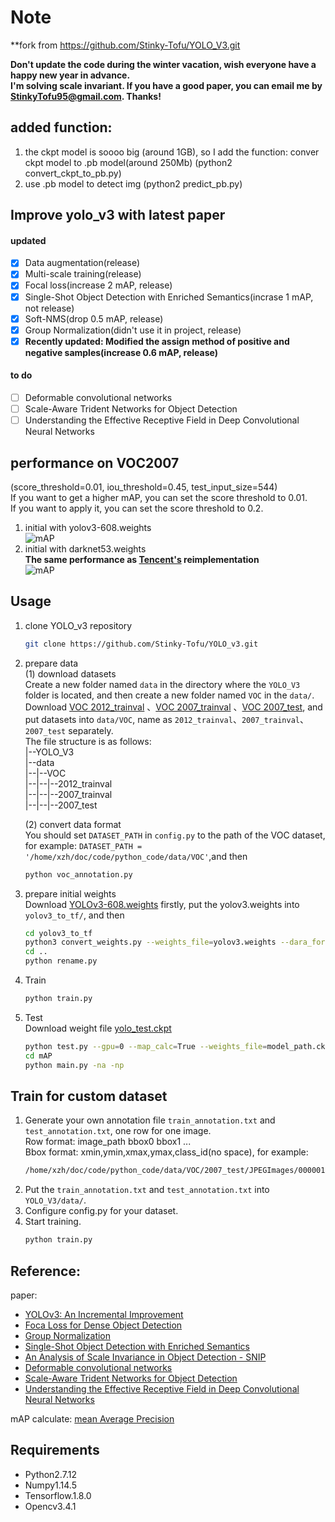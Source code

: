 Note
=
**fork from https://github.com/Stinky-Tofu/YOLO_V3.git

**Don't update the code during the winter vacation, wish everyone have a happy new year in advance.**<br>
**I'm solving scale invariant. If you have a good paper, you can email me by StinkyTofu95@gmail.com. Thanks!**<br>

## added function:
1. the ckpt model is soooo big (around 1GB), so I add the function: conver ckpt model to .pb model(around 250Mb) (python2 convert_ckpt_to_pb.py)
2. use .pb model to detect img (python2 predict_pb.py)


## Improve yolo_v3 with latest paper <br>
#### updated
- [x] Data augmentation(release)<br>
- [x] Multi-scale training(release)<br>
- [x] Focal loss(increase 2 mAP, release)<br>
- [x] Single-Shot Object Detection with Enriched Semantics(incrase 1 mAP, not release)<br>
- [x] Soft-NMS(drop 0.5 mAP, release)<br>
- [x] Group Normalization(didn't use it in project, release)<br>
- [x] **Recently updated: Modified the assign method of positive and negative samples(increase 0.6 mAP, release)**<br>
#### to do
- [ ] Deformable convolutional networks<br>
- [ ] Scale-Aware Trident Networks for Object Detection
- [ ] Understanding the Effective Receptive Field in Deep Convolutional Neural Networks<br>

## performance on VOC2007
(score_threshold=0.01, iou_threshold=0.45, test_input_size=544)<br>
If you want to get a higher mAP, you can set the score threshold to 0.01.<br>
If you want to apply it, you can set the score threshold to 0.2.<br>
1. initial with yolov3-608.weights<br>
![mAP](https://github.com/Stinky-Tofu/YOLO_V3/blob/master/mAP/mAP0.png)<br>
2. initial with darknet53.weights<br>
**The same performance as [Tencent's](https://github.com/TencentYoutuResearch/ObjectDetection-OneStageDet/tree/master/yolo) reimplementation**<br>
![mAP](https://github.com/Stinky-Tofu/YOLO_V3/blob/master/mAP/mAP1.png)<br>

## Usage
1. clone YOLO_v3 repository
    ``` bash
    git clone https://github.com/Stinky-Tofu/YOLO_v3.git
    ```
2. prepare data<br>
(1) download datasets<br>
Create a new folder named `data` in the directory where the `YOLO_V3` folder 
is located, and then create a new folder named `VOC` in the `data/`.<br>
Download [VOC 2012_trainval](http://host.robots.ox.ac.uk/pascal/VOC/voc2012/VOCtrainval_11-May-2012.tar)
、[VOC 2007_trainval](http://host.robots.ox.ac.uk/pascal/VOC/voc2007/VOCtrainval_06-Nov-2007.tar)
、[VOC 2007_test](http://host.robots.ox.ac.uk/pascal/VOC/voc2007/VOCtest_06-Nov-2007.tar), and put datasets into `data/VOC`,
 name as `2012_trainval`、`2007_trainval`、`2007_test` separately. <br>
 The file structure is as follows:<br>
 |--YOLO_V3<br>
 |--data<br>
 |--|--VOC<br>
 |--|--|--2012_trainval<br>
 |--|--|--2007_trainval<br>
 |--|--|--2007_test<br>
 
    (2) convert data format<br>
    You should set `DATASET_PATH` in `config.py` to the path of the VOC dataset, for example:
    `DATASET_PATH = '/home/xzh/doc/code/python_code/data/VOC'`,and then<br>
    ```bash
    python voc_annotation.py
    ```
3. prepare initial weights<br>
Download [YOLOv3-608.weights](https://pjreddie.com/media/files/yolov3.weights) firstly, 
put the yolov3.weights into `yolov3_to_tf/`, and then 
    ```bash
    cd yolov3_to_tf
    python3 convert_weights.py --weights_file=yolov3.weights --dara_format=NHWC --ckpt_file=./saved_model/yolov3_608_coco_pretrained.ckpt
    cd ..
    python rename.py
    ``` 

4. Train<br>
    ``` bash
    python train.py
    ```
5. Test<br>
    Download weight file [yolo_test.ckpt](https://drive.google.com/drive/folders/1We_P5L4nlLofR0IJJXzS7EEklZGUb9sz)
    ``` bash
    python test.py --gpu=0 --map_calc=True --weights_file=model_path.ckpt
    cd mAP
    python main.py -na -np
    ```
## Train for custom dataset<br>

1. Generate your own annotation file `train_annotation.txt` 
and `test_annotation.txt`, one row for one image. <br>
Row format: image_path bbox0 bbox1 ...<br>
Bbox format: xmin,ymin,xmax,ymax,class_id(no space), for example:<br>
    ```bash
    /home/xzh/doc/code/python_code/data/VOC/2007_test/JPEGImages/000001.jpg 48,240,195,371,11 8,12,352,498,14
    ```
2. Put the `train_annotation.txt` and `test_annotation.txt` into `YOLO_V3/data/`.<br>
3. Configure config.py for your dataset.<br>
3. Start training.<br>
    ```bash
    python train.py
    ```
     
## Reference:<br>
paper: <br>
- [YOLOv3: An Incremental Improvement](https://arxiv.org/abs/1804.02767)<br>
- [Foca Loss for Dense Object Detection](https://arxiv.org/abs/1708.02002)<br>
- [Group Normalization](https://arxiv.org/abs/1803.08494)<br>
- [Single-Shot Object Detection with Enriched Semantics](https://arxiv.org/abs/1712.00433)<br>
- [An Analysis of Scale Invariance in Object Detection - SNIP](https://arxiv.org/abs/1711.08189)<br>
- [Deformable convolutional networks](https://arxiv.org/abs/1811.11168)<br>
- [Scale-Aware Trident Networks for Object Detection](https://arxiv.org/abs/1901.01892)<br>
- [Understanding the Effective Receptive Field in Deep Convolutional Neural Networks](https://arxiv.org/abs/1701.04128)<br>

mAP calculate: [mean Average Precision](https://github.com/Cartucho/mAP)<br>
 
## Requirements
- Python2.7.12 <br>
- Numpy1.14.5<br>
- Tensorflow.1.8.0 <br>
- Opencv3.4.1 <br>
